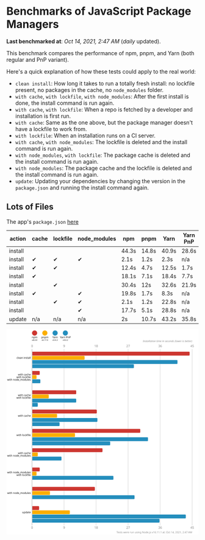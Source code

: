 # Benchmarks of JavaScript Package Managers

**Last benchmarked at**: _Oct 14, 2021, 2:47 AM_ (_daily_ updated).

This benchmark compares the performance of npm, pnpm, and Yarn (both regular and PnP variant).

Here's a quick explanation of how these tests could apply to the real world:

- `clean install`: How long it takes to run a totally fresh install: no lockfile present, no packages in the cache, no `node_modules` folder.
- `with cache`, `with lockfile`, `with node_modules`: After the first install is done, the install command is run again.
- `with cache`, `with lockfile`: When a repo is fetched by a developer and installation is first run.
- `with cache`: Same as the one above, but the package manager doesn't have a lockfile to work from.
- `with lockfile`: When an installation runs on a CI server.
- `with cache`, `with node_modules`: The lockfile is deleted and the install command is run again.
- `with node_modules`, `with lockfile`: The package cache is deleted and the install command is run again.
- `with node_modules`: The package cache and the lockfile is deleted and the install command is run again.
- `update`: Updating your dependencies by changing the version in the `package.json` and running the install command again.

## Lots of Files

The app's `package.json` [here](https://github.com/pnpm/pnpm.github.io/blob/main/benchmarks/fixtures/alotta-files/package.json)

| action  | cache | lockfile | node_modules| npm | pnpm | Yarn | Yarn PnP |
| ---     | ---   | ---      | ---         | --- | ---  | ---  | ---      |
| install |       |          |             | 44.3s | 14.8s | 40.9s | 28.6s |
| install | ✔     | ✔        | ✔           | 2.1s | 1.2s | 2.3s | n/a |
| install | ✔     | ✔        |             | 12.4s | 4.7s | 12.5s | 1.7s |
| install | ✔     |          |             | 18.1s | 7.1s | 18.4s | 7.7s |
| install |       | ✔        |             | 30.4s | 12s | 32.6s | 21.9s |
| install | ✔     |          | ✔           | 19.8s | 1.7s | 8.3s | n/a |
| install |       | ✔        | ✔           | 2.1s | 1.2s | 22.8s | n/a |
| install |       |          | ✔           | 17.7s | 5.1s | 28.8s | n/a |
| update  | n/a | n/a | n/a | 2s | 10.7s | 43.2s | 35.8s |

![Graph of the alotta-files results](../../static/img/benchmarks/alotta-files.svg)